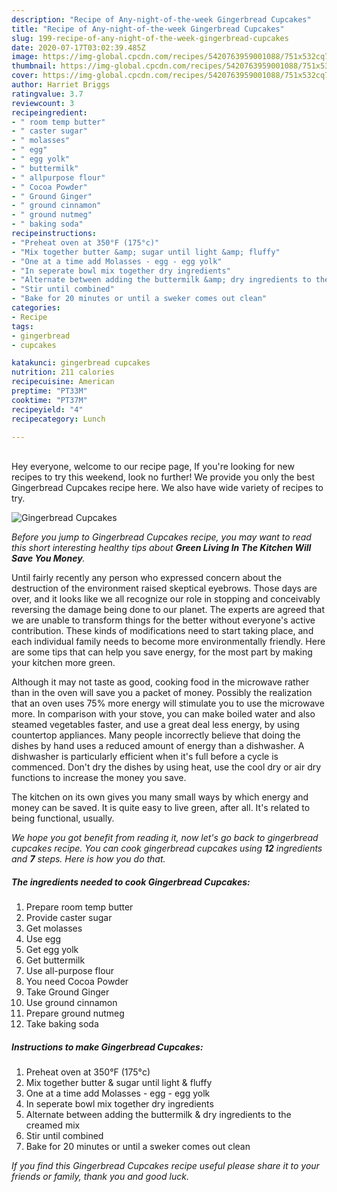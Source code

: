```yaml
---
description: "Recipe of Any-night-of-the-week Gingerbread Cupcakes"
title: "Recipe of Any-night-of-the-week Gingerbread Cupcakes"
slug: 199-recipe-of-any-night-of-the-week-gingerbread-cupcakes
date: 2020-07-17T03:02:39.485Z
image: https://img-global.cpcdn.com/recipes/5420763959001088/751x532cq70/gingerbread-cupcakes-recipe-main-photo.jpg
thumbnail: https://img-global.cpcdn.com/recipes/5420763959001088/751x532cq70/gingerbread-cupcakes-recipe-main-photo.jpg
cover: https://img-global.cpcdn.com/recipes/5420763959001088/751x532cq70/gingerbread-cupcakes-recipe-main-photo.jpg
author: Harriet Briggs
ratingvalue: 3.7
reviewcount: 3
recipeingredient:
- " room temp butter"
- " caster sugar"
- " molasses"
- " egg"
- " egg yolk"
- " buttermilk"
- " allpurpose flour"
- " Cocoa Powder"
- " Ground Ginger"
- " ground cinnamon"
- " ground nutmeg"
- " baking soda"
recipeinstructions:
- "Preheat oven at 350°F (175°c)"
- "Mix together butter &amp; sugar until light &amp; fluffy"
- "One at a time add Molasses - egg - egg yolk"
- "In seperate bowl mix together dry ingredients"
- "Alternate between adding the buttermilk &amp; dry ingredients to the creamed mix"
- "Stir until combined"
- "Bake for 20 minutes or until a sweker comes out clean"
categories:
- Recipe
tags:
- gingerbread
- cupcakes

katakunci: gingerbread cupcakes 
nutrition: 211 calories
recipecuisine: American
preptime: "PT33M"
cooktime: "PT37M"
recipeyield: "4"
recipecategory: Lunch

---
```

<br>
Hey everyone, welcome to our recipe page, If you're looking for new recipes to try this weekend, look no further! We provide you only the best Gingerbread Cupcakes recipe here. We also have wide variety of recipes to try.
<br>


![Gingerbread Cupcakes](https://img-global.cpcdn.com/recipes/5420763959001088/751x532cq70/gingerbread-cupcakes-recipe-main-photo.jpg)

<i>Before you jump to Gingerbread Cupcakes recipe, you may want to read this short interesting healthy tips about 
<strong>Green Living In The Kitchen Will Save You Money</strong>.</i>
</br>

Until fairly recently any person who expressed concern about the destruction of the environment raised skeptical eyebrows. Those days are over, and it looks like we all recognize our role in stopping and conceivably reversing the damage being done to our planet. The experts are agreed that we are unable to transform things for the better without everyone's active contribution. These kinds of modifications need to start taking place, and each individual family needs to become more environmentally friendly. Here are some tips that can help you save energy, for the most part by making your kitchen more green.

Although it may not taste as good, cooking food in the microwave rather than in the oven will save you a packet of money. Possibly the realization that an oven uses 75% more energy will stimulate you to use the microwave more. In comparison with your stove, you can make boiled water and also steamed vegetables faster, and use a great deal less energy, by using countertop appliances. Many people incorrectly believe that doing the dishes by hand uses a reduced amount of energy than a dishwasher. A dishwasher is particularly efficient when it's full before a cycle is commenced. Don't dry the dishes by using heat, use the cool dry or air dry functions to increase the money you save.

The kitchen on its own gives you many small ways by which energy and money can be saved. It is quite easy to live green, after all. It's related to being functional, usually.


<i>We hope you got benefit from reading it, now let's go back to gingerbread cupcakes recipe. You can cook gingerbread cupcakes using <strong>12</strong> ingredients and <strong>7</strong> steps. Here is how you do that.
</i>

##### The ingredients needed to cook Gingerbread Cupcakes:

1. Prepare  room temp butter
1. Provide  caster sugar
1. Get  molasses
1. Use  egg
1. Get  egg yolk
1. Get  buttermilk
1. Use  all-purpose flour
1. You need  Cocoa Powder
1. Take  Ground Ginger
1. Use  ground cinnamon
1. Prepare  ground nutmeg
1. Take  baking soda


##### Instructions to make Gingerbread Cupcakes:

1. Preheat oven at 350°F (175°c)
1. Mix together butter &amp; sugar until light &amp; fluffy
1. One at a time add Molasses - egg - egg yolk
1. In seperate bowl mix together dry ingredients
1. Alternate between adding the buttermilk &amp; dry ingredients to the creamed mix
1. Stir until combined
1. Bake for 20 minutes or until a sweker comes out clean


<i>If you find this Gingerbread Cupcakes recipe useful please share it to your friends or family, thank you and good luck.</i>
